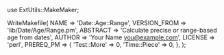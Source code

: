 use ExtUtils::MakeMaker;

WriteMakefile(
    NAME         => 'Date::Age::Range',
    VERSION_FROM => 'lib/Date/Age/Range.pm',
    ABSTRACT     => 'Calculate precise or range-based age from dates',
    AUTHOR       => 'Your Name <you@example.com>',
    LICENSE      => 'perl',
    PREREQ_PM    => {
        'Test::More' => 0,
        'Time::Piece' => 0,
    },
);

